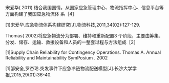 







宋爱华( 2011) 结合我国国情，从国家应急管理中心、物流指挥中心、信息平台等方面构建了我国应急物流体
系［4］

[1]宋爱华.应急物流体系构建研究[J].物流科技,2011,34(02):127-129.





Thomas( 2002)将应急物流分为部署、维持和重新配置3 个阶段，主要由筹集、分发、储存、运输、救援设备和人员的一整套过程与方法组成［2］

[1]Supply Chain Reliability for Contingency Operations. Thomas A. Annual Reliability and Maintainability SymPosium . 2002



[1]邹安全,罗杏玲.突发事件下应急冷链物流配送模型[J].长沙大学学报,2015,29(01):36-40.

